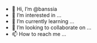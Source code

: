 - 👋 Hi, I’m @banssia
- 👀 I’m interested in ...
- 🌱 I’m currently learning ...
- 💞️ I’m looking to collaborate on ...
- 📫 How to reach me ...

<!---
banssia/banssia is a ✨ special ✨ repository because its `README.md` (this file) appears on your GitHub profile.
You can click the Preview link to take a look at your changes.
--->
